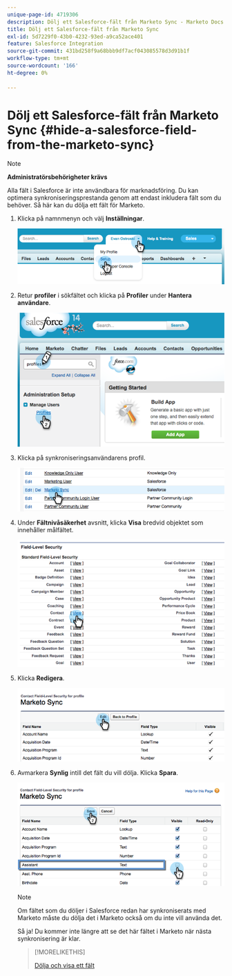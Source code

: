 ```yaml
---
unique-page-id: 4719306
description: Dölj ett Salesforce-fält från Marketo Sync - Marketo Docs - produktdokumentation
title: Dölj ett Salesforce-fält från Marketo Sync
exl-id: 5d7229f0-43b0-4232-93ed-a9ca52ace401
feature: Salesforce Integration
source-git-commit: 431bd258f9a68bbb9df7acf043085578d3d91b1f
workflow-type: tm+mt
source-wordcount: '166'
ht-degree: 0%

---
```


# Dölj ett Salesforce-fält från Marketo Sync {#hide-a-salesforce-field-from-the-marketo-sync}

>[!NOTE]
>
>**Administratörsbehörigheter krävs**

Alla fält i Salesforce är inte användbara för marknadsföring. Du kan optimera synkroniseringsprestanda genom att endast inkludera fält som du behöver. Så här kan du dölja ett fält för Marketo.

1. Klicka på namnmenyn och välj **Inställningar**.

   ![](assets/image2015-6-30-15-3a11-3a23.png)

1. Retur **profiler** i sökfältet och klicka på **Profiler** under **Hantera användare**.

   ![](assets/image2015-6-30-15-3a12-3a46.png)

1. Klicka på synkroniseringsanvändarens profil.

   ![](assets/image2015-6-30-15-3a17-3a38.png)

1. Under **Fältnivåsäkerhet** avsnitt, klicka **Visa** bredvid objektet som innehåller målfältet.

   ![](assets/image2015-6-30-15-3a24-3a32.png)

1. Klicka **Redigera**.

   ![](assets/image2015-6-30-15-3a25-3a42.png)

1. Avmarkera **Synlig** intill det fält du vill dölja. Klicka **Spara**.

   ![](assets/image2015-6-30-15-3a27-3a16.png)

   >[!NOTE]
   >
   >Om fältet som du döljer i Salesforce redan har synkroniserats med Marketo måste du dölja det i Marketo också om du inte vill använda det.

   Så ja! Du kommer inte längre att se det här fältet i Marketo när nästa synkronisering är klar.

   >[!MORELIKETHIS]
   >
   >[Dölja och visa ett fält](/help/marketo/product-docs/administration/field-management/hide-and-unhide-a-field.md)
